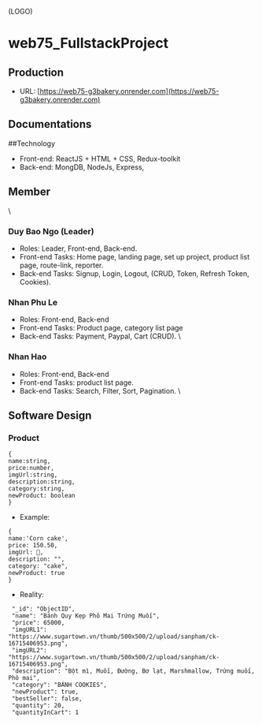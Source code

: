 
(LOGO)

# web75_FullstackProject
## Production
- URL: [https://web75-g3bakery.onrender.com](https://web75-g3bakery.onrender.com)

## Documentations

##Technology
- Front-end: ReactJS + HTML + CSS, Redux-toolkit
- Back-end: MongDB, NodeJs, Express, 

## Member 
\
### Duy Bao Ngo (Leader)
- Roles: Leader, Front-end, Back-end.
- Front-end Tasks: Home page, landing page, set up project, product list page,  route-link, reporter.
- Back-end Tasks: Signup, Login, Logout, (CRUD, Token, Refresh Token, Cookies).

### Nhan Phu Le
- Roles: Front-end, Back-end
- Front-end Tasks: Product page, category list page
- Back-end Tasks: Payment, Paypal, Cart (CRUD).
\
### Nhan Hao
- Roles: Front-end, Back-end
- Front-end Tasks: product list page.
- Back-end Tasks: Search, Filter, Sort, Pagination.
\
## Software Design
### Product
~~~
{
name:string,
price:number,
imgUrl:string,
description:string,
category:string,
newProduct: boolean
}
~~~
- Example:
~~~
{
name:'Corn cake',
price: 150.50,
imgUrl: 🔗,
description: "",
category: "cake",
newProduct: true
}
~~~
- Reality:
~~~
 "_id": "ObjectID",
 "name": "Bánh Quy Kẹp Phô Mai Trứng Muối",
 "price": 65000,
 "imgURL1": "https://www.sugartown.vn/thumb/500x500/2/upload/sanpham/ck-16715406953.png",
 "imgURL2": "https://www.sugartown.vn/thumb/500x500/2/upload/sanpham/ck-16715406953.png",
 "description": "Bột mì, Muối, Đường, Bơ lạt, Marshmallow, Trứng muối, Phô mai",
 "category": "BÁNH COOKIES",
 "newProduct": true,
 "bestSeller": false,
 "quantity": 20,
 "quantityInCart": 1
 
